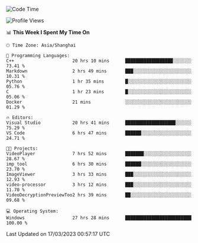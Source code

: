 <!--START_SECTION:waka-->
![Code Time](http://img.shields.io/badge/Code%20Time-777%20hrs%2047%20mins-blue)

![Profile Views](http://img.shields.io/badge/Profile%20Views-0-blue)

📊 **This Week I Spent My Time On** 

```text
🕑︎ Time Zone: Asia/Shanghai

💬 Programming Languages: 
C++                      20 hrs 10 mins      ██████████████████░░░░░░░   73.41 % 
Markdown                 2 hrs 49 mins       ███░░░░░░░░░░░░░░░░░░░░░░   10.31 % 
Python                   1 hr 35 mins        █░░░░░░░░░░░░░░░░░░░░░░░░   05.76 % 
C                        1 hr 23 mins        █░░░░░░░░░░░░░░░░░░░░░░░░   05.06 % 
Docker                   21 mins             ░░░░░░░░░░░░░░░░░░░░░░░░░   01.29 % 

🔥 Editors: 
Visual Studio            20 hrs 41 mins      ███████████████████░░░░░░   75.29 % 
VS Code                  6 hrs 47 mins       ██████░░░░░░░░░░░░░░░░░░░   24.71 % 

🐱‍💻 Projects: 
VideoPlayer              7 hrs 52 mins       ███████░░░░░░░░░░░░░░░░░░   28.67 % 
imp_tool                 6 hrs 30 mins       ██████░░░░░░░░░░░░░░░░░░░   23.70 % 
ImageViewer              3 hrs 33 mins       ███░░░░░░░░░░░░░░░░░░░░░░   12.93 % 
video-processor          3 hrs 12 mins       ███░░░░░░░░░░░░░░░░░░░░░░   11.70 % 
VideoDecryptionPreviewToo2 hrs 39 mins       ██░░░░░░░░░░░░░░░░░░░░░░░   09.68 % 

💻 Operating System: 
Windows                  27 hrs 28 mins      █████████████████████████   100.00 % 
```


 Last Updated on 17/03/2023 00:57:17 UTC
<!--END_SECTION:waka-->